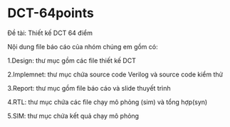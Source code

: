 # DCT-64points
Đề tài: Thiết kế DCT 64 điểm

Nội dung file báo cáo của nhóm chúng em gồm có:

1.Design: thư mục gồm các file thiết kế DCT

2.Implemnet: thư mục chứa source code Verilog và source code kiểm thử

3.Report: thư mục gồm file báo cáo và slide thuyết trình

4.RTL: thư mục chứa các file chạy mô phỏng (sim) và tổng hợp(syn)

5.SIM: thư mục chứa kết quả chạy mô phỏng